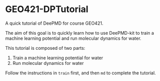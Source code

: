 # GEO421-DPTutorial
A quick tutorial of DeePMD for course GEO421.

The aim of this goal is to quickly learn how to use DeePMD-kit to train a machine learning potential and run molecular dynamics for water. 

This tutorial is composed of two parts:
1. Train a machine learning potential for water
2. Run molecular dynamics for water

Follow the instructions in `train` first, and then `md` to complete the tutorial.